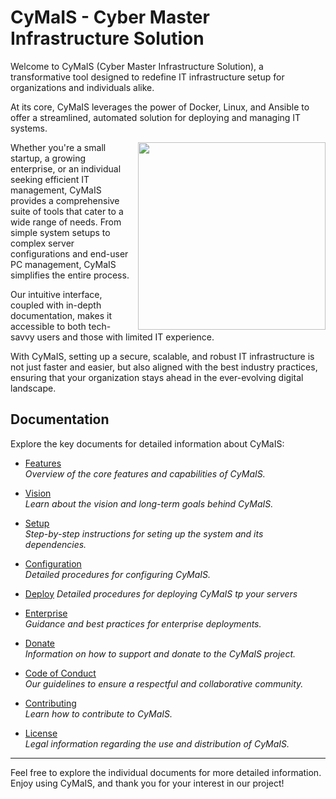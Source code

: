# CyMaIS - Cyber Master Infrastructure Solution

Welcome to CyMaIS (Cyber Master Infrastructure Solution), a transformative tool designed to redefine IT infrastructure setup for organizations and individuals alike. 

At its core, CyMaIS leverages the power of Docker, Linux, and Ansible to offer a streamlined, automated solution for deploying and managing IT systems. 

<img src="https://cybermaster.space/wp-content/uploads/sites/7/2023/12/logo_cymais.png" width="300" style="float: right; margin-left: 10px;">

Whether you're a small startup, a growing enterprise, or an individual seeking efficient IT management, CyMaIS provides a comprehensive suite of tools that cater to a wide range of needs. From simple system setups to complex server configurations and end-user PC management, CyMaIS simplifies the entire process. 

Our intuitive interface, coupled with in-depth documentation, makes it accessible to both tech-savvy users and those with limited IT experience. 

With CyMaIS, setting up a secure, scalable, and robust IT infrastructure is not just faster and easier, but also aligned with the best industry practices, ensuring that your organization stays ahead in the ever-evolving digital landscape.

## Documentation

Explore the key documents for detailed information about CyMaIS:

- [Features](01_FEATURES.md)  
  *Overview of the core features and capabilities of CyMaIS.*

- [Vision](02_VISION.md)  
  *Learn about the vision and long-term goals behind CyMaIS.*

- [Setup](03_SETUP.md)  
  *Step-by-step instructions for seting up the system and its dependencies.*

- [Configuration](group_vars/README.md)  
  *Detailed procedures for configuring CyMaIS.*

- [Deploy](tasks/README.md)
  *Detailed procedures for deploying CyMaIS tp your servers*

- [Enterprise](04_ENTERPRISE.md)  
  *Guidance and best practices for enterprise deployments.*

- [Donate](05_DONATE.md)  
  *Information on how to support and donate to the CyMaIS project.*

- [Code of Conduct](CODE_OF_CONDUCT.md)  
  *Our guidelines to ensure a respectful and collaborative community.*

- [Contributing](CONTRIBUTING.md)  
  *Learn how to contribute to CyMaIS.*

- [License](LICENSE.md)  
  *Legal information regarding the use and distribution of CyMaIS.*

---

Feel free to explore the individual documents for more detailed information. Enjoy using CyMaIS, and thank you for your interest in our project!
